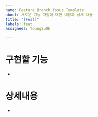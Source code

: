 ```yaml
---
name: Feature Branch Issue Template
about: 새로운 기능 개발에 대한 내용과 상세 내용
title: "[Feat]"
labels: feat
assignees: YoungSuOh

---
```


# 구현할 기능
- 

# 상세내용 
-
